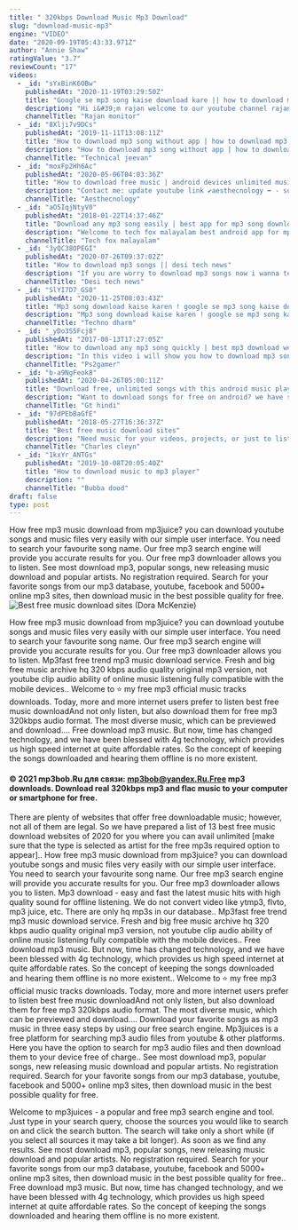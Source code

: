 ```yaml
---
title: " 320kbps Download Music Mp3 Download"
slug: "download-music-mp3"
engine: "VIDEO"
date: "2020-09-19T05:43:33.971Z"
author: "Annie Shaw"
ratingValue: "3.7"
reviewCount: "17"
videos:
  - _id: "sYxBinK6OBw"
    publishedAt: "2020-11-19T03:29:50Z"
    title: "Google se mp3 song kaise download kare || how to download mp3 song from google"
    description: "Hi i&#39;m rajan welcome to our youtube channel rajan monitor doston aaj ke is video me meine aapko bataye hai ki aap apne mobile se google ke help se mp3"
    channelTitle: "Rajan monitor"
  - _id: "8Xlji7v9DCs"
    publishedAt: "2019-11-11T13:08:11Z"
    title: "How to download mp3 song without app | how to download mp3 songs || mp3 song download kaise karen"
    description: "How to download mp3 song without app | how to download mp3 songs || mp3 song download kaise karen how to change whatsapp home screen"
    channelTitle: "Technical jeevan"
  - _id: "moxFp2Hh6Ac"
    publishedAt: "2020-05-06T04:03:36Z"
    title: "How to download free music | android devices unlimited music download app"
    description: "Contact me: update youtube link ✔️️aesthecnology ➡️ - subscribe my youtube channel - click"
    channelTitle: "Aesthecnology"
  - _id: "aO5IqjNtyV0"
    publishedAt: "2018-01-22T14:37:46Z"
    title: "Download any mp3 song easily | best app for mp3 song download"
    description: "Welcome to tech fox malayalam best android app for mp3 song download nb : വീഡിയോയിൽ പറഞ്ഞിരിക്കുന്നവ ഡൗൺലോഡ്"
    channelTitle: "Tech fox malayalam"
  - _id: "3yQC38OPEGI"
    publishedAt: "2020-07-26T09:37:02Z"
    title: "How to download mp3 songs || desi tech news"
    description: "If you are worry to download mp3 songs now i wanna tell you how to download free mp3 songs on android? mp3 download. You can download mp3 music"
    channelTitle: "Desi tech news"
  - _id: "SlYI7D7_GS0"
    publishedAt: "2020-11-25T08:03:43Z"
    title: "Mp3 song download kaise karen ! google se mp3 song kaise download kare ! how to download mp3 song"
    description: "Mp3 song download kaise karen ! google se mp3 song kaise download kare ! how to download mp3 song . Techno dharm , welcome to my youtube channel."
    channelTitle: "Techno dharm"
  - _id: "_yDo3S5Fcj8"
    publishedAt: "2017-08-13T17:27:05Z"
    title: "How to download any mp3 song quickly | best mp3 download website |"
    description: "In this video i will show you how to download mp3 song quickly from best mp3 download website. For all playstation 2 games cheats, hacks, tricks and"
    channelTitle: "Ps2gamer"
  - _id: "b-a9NgFeok8"
    publishedAt: "2020-04-26T05:00:11Z"
    title: "Download free, unlimited songs with this android music player | gt hindi"
    description: "Want to download songs for free on android? we have spotted the best android music player for you using which you can download and play unlimited songs"
    channelTitle: "Gt hindi"
  - _id: "97dPEbBaGfE"
    publishedAt: "2018-05-27T16:36:37Z"
    title: "Best free music download sites"
    description: "Need music for your videos, projects, or just to listen to? here is a free 30 day trial on epidemic sound⬇️ hope"
    channelTitle: "Charles cleyn"
  - _id: "1kxYr_ANTGs"
    publishedAt: "2019-10-08T20:05:40Z"
    title: "How to download music to mp3 player"
    description: ""
    channelTitle: "Bubba dood"
draft: false
type: post
---
```


How free mp3 music download from mp3juice? you can download youtube songs and music files very easily with our simple user interface. You need to search your favourite song name. Our free mp3 search engine will provide you accurate results for you. Our free mp3 downloader allows you to listen. See most download mp3, popular songs, new releasing music download and popular artists. No registration required. Search for your favorite songs from our mp3 database, youtube, facebook and 5000+ online mp3 sites, then download music in the best possible quality for free.
![Best free music download sites (Dora McKenzie)](https://i.ytimg.com/vi/97dPEbBaGfE/hqdefault.jpg "Best free music download sites (Susan Gill)")

How free mp3 music download from mp3juice? you can download youtube songs and music files very easily with our simple user interface. You need to search your favourite song name. Our free mp3 search engine will provide you accurate results for you. Our free mp3 downloader allows you to listen. Mp3fast free trend mp3 music download service. Fresh and big free music archive hq 320 kbps audio quality original mp3 version, not youtube clip audio ability of online music listening fully compatible with the mobile devices.. Welcome to ⭐ my free mp3 official music tracks downloads. Today, more and more internet users prefer to listen best free music downloadAnd not only listen, but also download them for free mp3 320kbps audio format. The most diverse music, which can be previewed and download.... Free download mp3 music. But now, time has changed technology, and we have been blessed with 4g technology, which provides us high speed internet at quite affordable rates. So the concept of keeping the songs downloaded and hearing them offline is no more existent.
<!--inArticleAds-->

<!--galleryOne-->

#### © 2021 mp3bob.Ru для связи: mp3bob@yandex.Ru.Free mp3 downloads. Download real 320kbps mp3 and flac music to your computer or smartphone for free.
<!--inArticleAds-->

<!--galleryTwo-->

There are plenty of websites that offer free downloadable music; however, not all of them are legal. So we have prepared a list of 13 best free music download websites of 2020 for you where you can avail unlimited [make sure that the type is selected as artist for the free mp3s required option to appear].. How free mp3 music download from mp3juice? you can download youtube songs and music files very easily with our simple user interface. You need to search your favourite song name. Our free mp3 search engine will provide you accurate results for you. Our free mp3 downloader allows you to listen. Mp3 download - easy and fast the latest music hits with high quality sound for offline listening. We do not convert video like ytmp3, flvto, mp3 juice, etc. There are only hq mp3s in our database.. Mp3fast free trend mp3 music download service. Fresh and big free music archive hq 320 kbps audio quality original mp3 version, not youtube clip audio ability of online music listening fully compatible with the mobile devices.. Free download mp3 music. But now, time has changed technology, and we have been blessed with 4g technology, which provides us high speed internet at quite affordable rates. So the concept of keeping the songs downloaded and hearing them offline is no more existent.. Welcome to ⭐ my free mp3 official music tracks downloads. Today, more and more internet users prefer to listen best free music downloadAnd not only listen, but also download them for free mp3 320kbps audio format. The most diverse music, which can be previewed and download.... Download your favorite songs as mp3 music in three easy steps by using our free search engine. Mp3juices is a free platform for searching mp3 audio files from youtube &amp; other platforms. Here you have the option to search for mp3 audio files and then download them to your device free of charge.. See most download mp3, popular songs, new releasing music download and popular artists. No registration required. Search for your favorite songs from our mp3 database, youtube, facebook and 5000+ online mp3 sites, then download music in the best possible quality for free.
<!--galleryThree-->

Welcome to mp3juices - a popular and free mp3 search engine and tool. Just type in your search query, choose the sources you would like to search on and click the search button. The search will take only a short while (if you select all sources it may take a bit longer). As soon as we find any results. See most download mp3, popular songs, new releasing music download and popular artists. No registration required. Search for your favorite songs from our mp3 database, youtube, facebook and 5000+ online mp3 sites, then download music in the best possible quality for free.. Free download mp3 music. But now, time has changed technology, and we have been blessed with 4g technology, which provides us high speed internet at quite affordable rates. So the concept of keeping the songs downloaded and hearing them offline is no more existent.